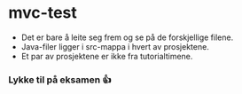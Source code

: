 # mvc-test 

* Det er bare å leite seg frem og se på de forskjellige filene. 
* Java-filer ligger i src-mappa i hvert av prosjektene.
* Et par av prosjektene er ikke fra tutorialtimene.

### Lykke til på eksamen :+1:
